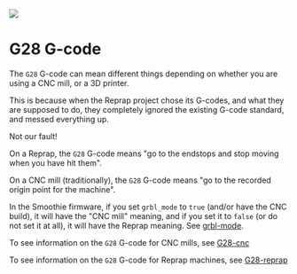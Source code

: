 
<img src="/images/external/https.imgs.xkcd.com.comics.standards.png" class="pull-right">

# G28 G-code

The `G28` G-code can mean different things depending on whether you are using a CNC mill, or a 3D printer.

This is because when the Reprap project chose its G-codes, and what they are supposed to do, they completely ignored the existing G-code standard, and messed everything up. 

Not our fault!

On a Reprap, the `G28` G-code means "go to the endstops and stop moving when you have hit them".

On a CNC mill (traditionally), the `G28` G-code means "go to the recorded origin point for the machine".

In the Smoothie firmware, if you set `grbl_mode` to `true` (and/or have the CNC build), it will have the "CNC mill" meaning, and if you set it to `false` (or do not set it at all), it will have the Reprap meaning. See [grbl-mode](grbl-mode.md).

To see information on the `G28` G-code for CNC mills, see [G28-cnc](g28-cnc.md)

To see information on the `G28` G-code for Reprap machines, see [G28-reprap](g28-reprap.md)
